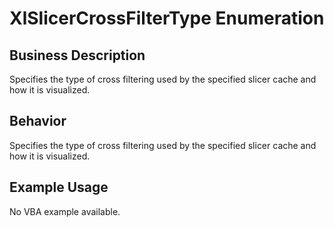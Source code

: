 # XlSlicerCrossFilterType Enumeration

## Business Description
Specifies the type of cross filtering used by the specified slicer cache and how it is visualized.

## Behavior
Specifies the type of cross filtering used by the specified slicer cache and how it is visualized.

## Example Usage
No VBA example available.
